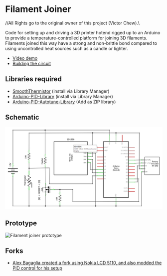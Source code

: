 # Filament Joiner

//All Rights go to the original owner of this project (Victor Chew).\\


Code for setting up and driving a 3D printer hotend rigged up to an Arduino to provide a temperature-controlled platform for joining 3D filaments. Filaments joined this way have a strong and non-brittle bond compared to using uncontrolled heat sources such as a candle or lighter.

- [Video demo](https://youtu.be/rC_HjhM3sgA)
- [Building the circuit](https://www.randseq.org/2020/02/3d-printer-filament-joiner.html)

## Libraries required

- [SmoothThermistor](https://github.com/giannivh/SmoothThermistor) (install via Library Manager)
- [Arduino-PID-Library](https://github.com/br3ttb/Arduino-PID-Library/)  (install via Library Manager)
- [Arduino-PID-Autotune-Library](https://github.com/br3ttb/Arduino-PID-AutoTune-Library) (Add as ZIP library)

## Schematic

![Filament joiner schematic](https://github.com/victor-chew/filament-joiner/raw/master/images/schematic.png)

## Prototype

![Filament joiner prototype](https://github.com/victor-chew/filament-joiner/raw/master/images/filament-joiner.jpg)

## Forks

- [Alex Bagaglia created a fork using Nokia LCD 5110, and also modded the PID control for his setup](https://www.randseq.org/2020/03/filament-joiner-part-2-with-display-and.html)
